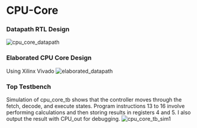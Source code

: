 # CPU-Core

### Datapath RTL Design
![cpu_core_datapath](https://github.com/user-attachments/assets/c184e7a6-d7f9-404d-b45d-071533afea05)


### Elaborated CPU Core Design
Using Xilinx Vivado
![elaborated_datapath](https://github.com/user-attachments/assets/cbeafbcb-c2d2-4590-b782-5b8e9ce44afb)

### Top Testbench
Simulation of cpu_core_tb shows that the controller moves through the fetch, decode, and execute states. Program instructions 13 to 16 involve performing calculations and then storing results in registers 4 and 5. I also output the result with CPU_out for debugging.
![cpu_core_tb_sim1](https://github.com/user-attachments/assets/e33bd5ce-2b19-4e0e-b98a-338dbe66737a)

